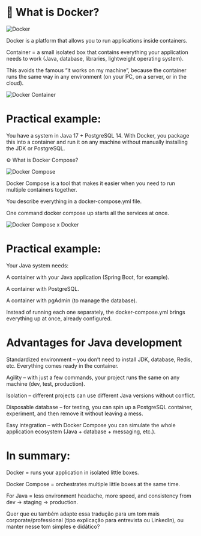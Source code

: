 #  🐳 What is Docker?

![Docker](assets-docker/docker1.png)

Docker is a platform that allows you to run applications inside containers.

Container = a small isolated box that contains everything your application needs to work (Java, database, libraries, lightweight operating system).

This avoids the famous “it works on my machine”, because the container runs the same way in any environment (on your PC, on a server, or in the cloud).


![Docker Container](assets-docker/docker2.png)

#  Practical example:
You have a system in Java 17 + PostgreSQL 14.
With Docker, you package this into a container and run it on any machine without manually installing the JDK or PostgreSQL.

⚙️ What is Docker Compose?

![Docker Compose](assets-docker/docker3.png)

Docker Compose is a tool that makes it easier when you need to run multiple containers together.

You describe everything in a docker-compose.yml file.

One command docker compose up starts all the services at once.

![Docker Compose x Docker](assets-docker/docker4.png)

#  Practical example:
Your Java system needs:

A container with your Java application (Spring Boot, for example).

A container with PostgreSQL.

A container with pgAdmin (to manage the database).

Instead of running each one separately, the docker-compose.yml brings everything up at once, already configured.

# Advantages for Java development

Standardized environment – you don’t need to install JDK, database, Redis, etc. Everything comes ready in the container.

Agility – with just a few commands, your project runs the same on any machine (dev, test, production).

Isolation – different projects can use different Java versions without conflict.

Disposable database – for testing, you can spin up a PostgreSQL container, experiment, and then remove it without leaving a mess.

Easy integration – with Docker Compose you can simulate the whole application ecosystem (Java + database + messaging, etc.).

#  In summary:

Docker = runs your application in isolated little boxes.

Docker Compose = orchestrates multiple little boxes at the same time.

For Java = less environment headache, more speed, and consistency from dev → staging → production.

Quer que eu também adapte essa tradução para um tom mais corporate/professional (tipo explicação para entrevista ou LinkedIn), ou manter nesse tom simples e didático?